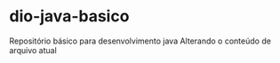 # dio-java-basico
Repositório básico para desenvolvimento java
Alterando o conteúdo de arquivo atual
